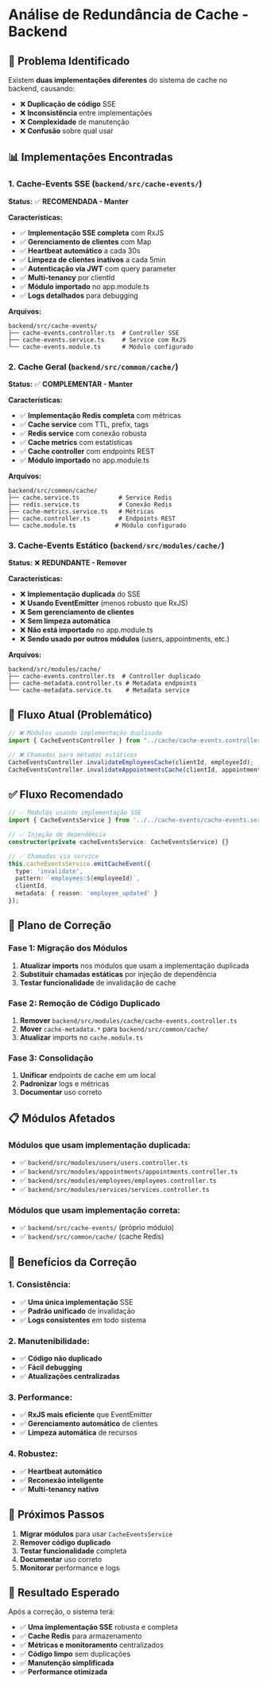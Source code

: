 # Análise de Redundância de Cache - Backend

## 🎯 **Problema Identificado**

Existem **duas implementações diferentes** do sistema de cache no backend, causando:

- ❌ **Duplicação de código** SSE
- ❌ **Inconsistência** entre implementações
- ❌ **Complexidade** de manutenção
- ❌ **Confusão** sobre qual usar

## 📊 **Implementações Encontradas**

### **1. Cache-Events SSE (`backend/src/cache-events/`)**

**Status:** ✅ **RECOMENDADA - Manter**

**Características:**

- ✅ **Implementação SSE completa** com RxJS
- ✅ **Gerenciamento de clientes** com Map
- ✅ **Heartbeat automático** a cada 30s
- ✅ **Limpeza de clientes inativos** a cada 5min
- ✅ **Autenticação via JWT** com query parameter
- ✅ **Multi-tenancy** por clientId
- ✅ **Módulo importado** no app.module.ts
- ✅ **Logs detalhados** para debugging

**Arquivos:**

```
backend/src/cache-events/
├── cache-events.controller.ts  # Controller SSE
├── cache-events.service.ts     # Service com RxJS
└── cache-events.module.ts      # Módulo configurado
```

### **2. Cache Geral (`backend/src/common/cache/`)**

**Status:** ✅ **COMPLEMENTAR - Manter**

**Características:**

- ✅ **Implementação Redis completa** com métricas
- ✅ **Cache service** com TTL, prefix, tags
- ✅ **Redis service** com conexão robusta
- ✅ **Cache metrics** com estatísticas
- ✅ **Cache controller** com endpoints REST
- ✅ **Módulo importado** no app.module.ts

**Arquivos:**

```
backend/src/common/cache/
├── cache.service.ts           # Service Redis
├── redis.service.ts           # Conexão Redis
├── cache-metrics.service.ts   # Métricas
├── cache.controller.ts        # Endpoints REST
└── cache.module.ts           # Módulo configurado
```

### **3. Cache-Events Estático (`backend/src/modules/cache/`)**

**Status:** ❌ **REDUNDANTE - Remover**

**Características:**

- ❌ **Implementação duplicada** do SSE
- ❌ **Usando EventEmitter** (menos robusto que RxJS)
- ❌ **Sem gerenciamento de clientes**
- ❌ **Sem limpeza automática**
- ❌ **Não está importado** no app.module.ts
- ❌ **Sendo usado por outros módulos** (users, appointments, etc.)

**Arquivos:**

```
backend/src/modules/cache/
├── cache-events.controller.ts  # Controller duplicado
├── cache-metadata.controller.ts # Metadata endpoints
└── cache-metadata.service.ts    # Metadata service
```

## 🔄 **Fluxo Atual (Problemático)**

```typescript
// ❌ Módulos usando implementação duplicada
import { CacheEventsController } from "../cache/cache-events.controller";

// ❌ Chamadas para métodos estáticos
CacheEventsController.invalidateEmployeesCache(clientId, employeeId);
CacheEventsController.invalidateAppointmentsCache(clientId, appointmentId);
```

## ✅ **Fluxo Recomendado**

```typescript
// ✅ Módulos usando implementação SSE
import { CacheEventsService } from '../../cache-events/cache-events.service';

// ✅ Injeção de dependência
constructor(private cacheEventsService: CacheEventsService) {}

// ✅ Chamadas via service
this.cacheEventsService.emitCacheEvent({
  type: 'invalidate',
  pattern: `employees:${employeeId}`,
  clientId,
  metadata: { reason: 'employee_updated' }
});
```

## 🎯 **Plano de Correção**

### **Fase 1: Migração dos Módulos**

1. **Atualizar imports** nos módulos que usam a implementação duplicada
2. **Substituir chamadas estáticas** por injeção de dependência
3. **Testar funcionalidade** de invalidação de cache

### **Fase 2: Remoção de Código Duplicado**

1. **Remover** `backend/src/modules/cache/cache-events.controller.ts`
2. **Mover** `cache-metadata.*` para `backend/src/common/cache/`
3. **Atualizar** imports no `cache.module.ts`

### **Fase 3: Consolidação**

1. **Unificar** endpoints de cache em um local
2. **Padronizar** logs e métricas
3. **Documentar** uso correto

## 📋 **Módulos Afetados**

### **Módulos que usam implementação duplicada:**

- ✅ `backend/src/modules/users/users.controller.ts`
- ✅ `backend/src/modules/appointments/appointments.controller.ts`
- ✅ `backend/src/modules/employees/employees.controller.ts`
- ✅ `backend/src/modules/services/services.controller.ts`

### **Módulos que usam implementação correta:**

- ✅ `backend/src/cache-events/` (próprio módulo)
- ✅ `backend/src/common/cache/` (cache Redis)

## 🚀 **Benefícios da Correção**

### **1. Consistência:**

- ✅ **Uma única implementação** SSE
- ✅ **Padrão unificado** de invalidação
- ✅ **Logs consistentes** em todo sistema

### **2. Manutenibilidade:**

- ✅ **Código não duplicado**
- ✅ **Fácil debugging**
- ✅ **Atualizações centralizadas**

### **3. Performance:**

- ✅ **RxJS mais eficiente** que EventEmitter
- ✅ **Gerenciamento automático** de clientes
- ✅ **Limpeza automática** de recursos

### **4. Robustez:**

- ✅ **Heartbeat automático**
- ✅ **Reconexão inteligente**
- ✅ **Multi-tenancy nativo**

## 📝 **Próximos Passos**

1. **Migrar módulos** para usar `CacheEventsService`
2. **Remover código duplicado**
3. **Testar funcionalidade** completa
4. **Documentar** uso correto
5. **Monitorar** performance e logs

## 🎯 **Resultado Esperado**

Após a correção, o sistema terá:

- ✅ **Uma implementação SSE** robusta e completa
- ✅ **Cache Redis** para armazenamento
- ✅ **Métricas e monitoramento** centralizados
- ✅ **Código limpo** sem duplicações
- ✅ **Manutenção simplificada**
- ✅ **Performance otimizada**
